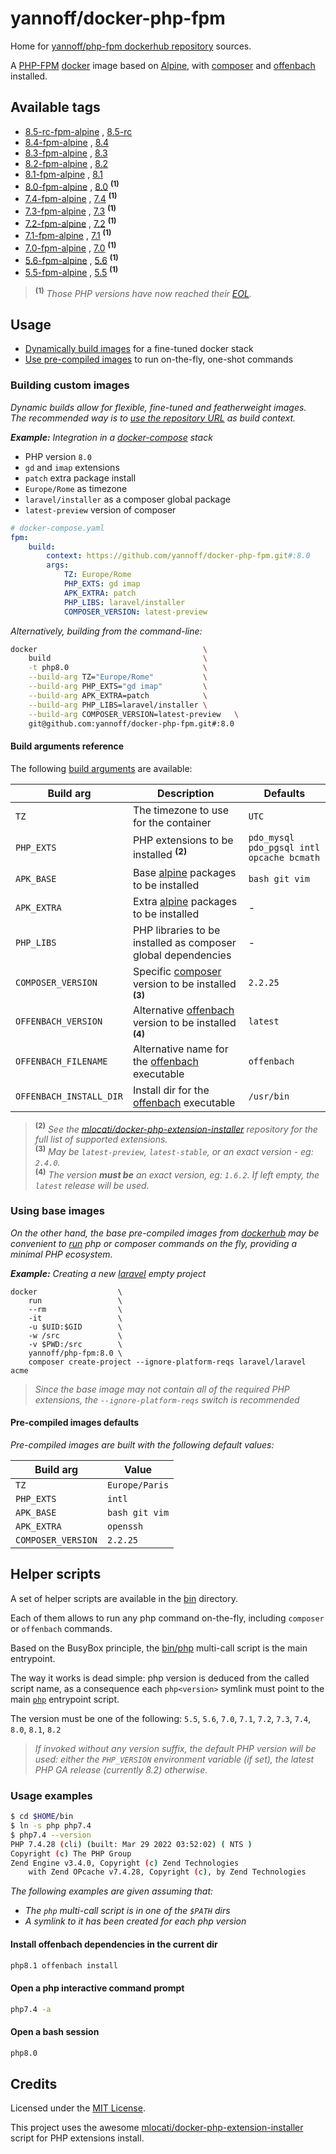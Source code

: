 # yannoff/docker-php-fpm

Home for [yannoff/php-fpm dockerhub repository](https://hub.docker.com/repository/docker/yannoff/php-fpm "dockerhub") sources.

A [PHP-FPM](http://php.net/manual/fr/install.fpm.php "PHP FastCGI Process Manager") [docker](https://www.docker.com/ "docker") image based on [Alpine](https://alpinelinux.org/ "Alpine Linux"), with [composer](https://getcomposer.org/ "composer") and [offenbach](https://github.com/yannoff/offenbach) installed.

## Available tags

- [8.5-rc-fpm-alpine](https://github.com/yannoff/docker-php-fpm/blob/master/8.5-rc/Dockerfile)
, [8.5-rc](https://github.com/yannoff/docker-php-fpm/blob/master/8.5-rc/Dockerfile)
- [8.4-fpm-alpine](https://github.com/yannoff/docker-php-fpm/blob/master/8.4/Dockerfile)
, [8.4](https://github.com/yannoff/docker-php-fpm/blob/master/8.4/Dockerfile)
- [8.3-fpm-alpine](https://github.com/yannoff/docker-php-fpm/blob/master/8.3/Dockerfile)
, [8.3](https://github.com/yannoff/docker-php-fpm/blob/master/8.3/Dockerfile)
- [8.2-fpm-alpine](https://github.com/yannoff/docker-php-fpm/blob/master/8.2/Dockerfile)
, [8.2](https://github.com/yannoff/docker-php-fpm/blob/master/8.2/Dockerfile)
- [8.1-fpm-alpine](https://github.com/yannoff/docker-php-fpm/blob/master/8.1/Dockerfile)
, [8.1](https://github.com/yannoff/docker-php-fpm/blob/master/8.1/Dockerfile)
- [8.0-fpm-alpine](https://github.com/yannoff/docker-php-fpm/blob/master/8.0/Dockerfile)
, [8.0](https://github.com/yannoff/docker-php-fpm/blob/master/8.0/Dockerfile) <sup>**(1)**</sup>
- [7.4-fpm-alpine](https://github.com/yannoff/docker-php-fpm/blob/master/7.4/Dockerfile)
, [7.4](https://github.com/yannoff/docker-php-fpm/blob/master/7.4/Dockerfile) <sup>**(1)**</sup>
- [7.3-fpm-alpine](https://github.com/yannoff/docker-php-fpm/blob/master/7.3/Dockerfile)
, [7.3](https://github.com/yannoff/docker-php-fpm/blob/master/7.3/Dockerfile) <sup>**(1)**</sup>
- [7.2-fpm-alpine](https://github.com/yannoff/docker-php-fpm/blob/master/7.2/Dockerfile)
, [7.2](https://github.com/yannoff/docker-php-fpm/blob/master/7.2/Dockerfile) <sup>**(1)**</sup>
- [7.1-fpm-alpine](https://github.com/yannoff/docker-php-fpm/blob/master/7.1/Dockerfile)
, [7.1](https://github.com/yannoff/docker-php-fpm/blob/master/7.1/Dockerfile) <sup>**(1)**</sup>
- [7.0-fpm-alpine](https://github.com/yannoff/docker-php-fpm/blob/master/7.0/Dockerfile)
, [7.0](https://github.com/yannoff/docker-php-fpm/blob/master/7.0/Dockerfile) <sup>**(1)**</sup>
- [5.6-fpm-alpine](https://github.com/yannoff/docker-php-fpm/blob/master/5.6/Dockerfile)
, [5.6](https://github.com/yannoff/docker-php-fpm/blob/master/5.6/Dockerfile) <sup>**(1)**</sup>
- [5.5-fpm-alpine](https://github.com/yannoff/docker-php-fpm/blob/master/5.5/Dockerfile)
, [5.5](https://github.com/yannoff/docker-php-fpm/blob/master/5.5/Dockerfile) <sup>**(1)**</sup>

> <sup>**(1)**</sup> _Those PHP versions have now reached their [EOL](https://www.php.net/eol.php)._<br/>


## Usage

- [Dynamically build images](#building-custom-images) for a fine-tuned docker stack
- [Use pre-compiled images](#using-base-images) to run on-the-fly, one-shot commands

### Building custom images

_Dynamic builds allow for flexible, fine-tuned and featherweight images._<br/>
_The recommended way is to [use the repository URL](https://docs.docker.com/engine/reference/commandline/build/#git-repositories) as build context._


_**Example:** Integration in a [docker-compose](https://docs.docker.com/compose/compose-file/) stack_

- PHP version `8.0`
- `gd` and `imap` extensions
- `patch` extra package install
- `Europe/Rome` as timezone
- `laravel/installer` as a composer global package
- `latest-preview` version of composer

```yaml
# docker-compose.yaml
fpm:
    build:
        context: https://github.com/yannoff/docker-php-fpm.git#:8.0
        args:
            TZ: Europe/Rome
            PHP_EXTS: gd imap
            APK_EXTRA: patch
            PHP_LIBS: laravel/installer
            COMPOSER_VERSION: latest-preview
```

*Alternatively, building from the command-line:*

```bash
docker                                     \
    build                                  \
    -t php8.0                              \
    --build-arg TZ="Europe/Rome"           \
    --build-arg PHP_EXTS="gd imap"         \
    --build-arg APK_EXTRA=patch            \
    --build-arg PHP_LIBS=laravel/installer \
    --build-arg COMPOSER_VERSION=latest-preview   \
    git@github.com:yannoff/docker-php-fpm.git#:8.0
```


#### Build arguments reference

The following [build arguments](https://docs.docker.com/engine/reference/commandline/build/#set-build-time-variables---build-arg) are available:

| Build arg  | Description                                                                    | Defaults
|---         |---                                                                             |---
| `TZ`       | The timezone to use for the container                                          | `UTC`
| `PHP_EXTS` | PHP extensions to be installed <sup>**(2)**</sup>                              | `pdo_mysql pdo_pgsql intl opcache bcmath`
| `APK_BASE` | Base [alpine](https://pkgs.alpinelinux.org/packages) packages to be installed  | `bash git vim`
| `APK_EXTRA`| Extra [alpine](https://pkgs.alpinelinux.org/packages) packages to be installed | -
| `PHP_LIBS` | PHP libraries to be installed as composer global dependencies                  | -
| `COMPOSER_VERSION` | Specific [composer](https://getcomposer.org/download/) version to be installed  <sup>**(3)**</sup>             | `2.2.25`
| `OFFENBACH_VERSION`     | Alternative [offenbach](https://github.com/yannoff/offenbach) version to be installed  <sup>**(4)**</sup> | `latest`
| `OFFENBACH_FILENAME`    | Alternative name for the [offenbach](https://github.com/yannoff/offenbach) executable                     | `offenbach`
| `OFFENBACH_INSTALL_DIR` | Install dir for the [offenbach](https://github.com/yannoff/offenbach) executable                          | `/usr/bin`


> **<sup>(2)</sup>** _See the [mlocati/docker-php-extension-installer](https://github.com/mlocati/docker-php-extension-installer#supported-php-extensions) repository for the full list of supported extensions._<br/>
> **<sup>(3)</sup>** _May be `latest-preview`, `latest-stable`, or an exact version - eg: `2.4.0`._<br/>
> **<sup>(4)</sup>** _The version **must be** an exact version, eg: `1.6.2`. If left empty, the `latest` release will be used._


### Using base images

_On the other hand, the base pre-compiled images from [dockerhub](https://hub.docker.com/repository/docker/yannoff/php-fpm "dockerhub") may be convenient to [run](https://docs.docker.com/engine/reference/run/) php or composer commands on the fly, providing a minimal PHP ecosystem._

_**Example:** Creating a new [laravel](https://github.com/laravel/laravel) empty project_

```
docker                  \
    run                 \
    --rm                \
    -it                 \
    -u $UID:$GID        \
    -w /src             \
    -v $PWD:/src        \
    yannoff/php-fpm:8.0 \
    composer create-project --ignore-platform-reqs laravel/laravel acme
```

> _Since the base image may not contain all of the required PHP extensions, the `--ignore-platform-reqs` switch is recommended_

#### Pre-compiled images defaults

_Pre-compiled images are built with the following default values:_

| Build arg  | Value
|---                 |---
| `TZ`               | `Europe/Paris`
| `PHP_EXTS`         | `intl`
| `APK_BASE`         | `bash git vim`
| `APK_EXTRA`        | `openssh`
| `COMPOSER_VERSION` | `2.2.25`

## Helper scripts

A set of helper scripts are available in the [bin](bin) directory.

Each of them allows to run any php command on-the-fly, including `composer` or `offenbach` commands.

Based on the BusyBox principle, the [bin/php](bin/php) multi-call script is the main entrypoint.

The way it works is dead simple: php version is deduced from the called script name, as a consequence each `php<version>` symlink must point to the main [`php`](bin/php) entrypoint script.

The version must be one of the following:
 `5.5`,
 `5.6`,
 `7.0`,
 `7.1`,
 `7.2`,
 `7.3`,
 `7.4`,
 `8.0`,
 `8.1`,
 `8.2`

> _If invoked without any version suffix, the default PHP version will be used: either the `PHP_VERSION` environment variable (if set), the latest PHP GA release (currently 8.2) otherwise._

### Usage examples

```bash
$ cd $HOME/bin
$ ln -s php php7.4
$ php7.4 --version
PHP 7.4.28 (cli) (built: Mar 29 2022 03:52:02) ( NTS )
Copyright (c) The PHP Group
Zend Engine v3.4.0, Copyright (c) Zend Technologies
    with Zend OPcache v7.4.28, Copyright (c), by Zend Technologies
```

_The following examples are given assuming that:_
- _The `php` multi-call script is in one of the `$PATH` dirs_
- _A symlink to it has been created for each php version_

#### Install offenbach dependencies in the current dir

```bash
php8.1 offenbach install
```

#### Open a php interactive command prompt

```bash
php7.4 -a
```

#### Open a bash session

```bash
php8.0
```


## Credits

Licensed under the [MIT License](https://github.com/yannoff/docker-php-fpm/blob/master/LICENSE).

This project uses the awesome [mlocati/docker-php-extension-installer](https://github.com/mlocati/docker-php-extension-installer) script for PHP extensions install.
